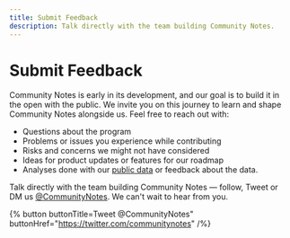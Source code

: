 ```yaml
---
title: Submit Feedback
description: Talk directly with the team building Community Notes.
---
```

# Submit Feedback

Community Notes is early in its development, and our goal is to build it in the open with the public. We invite you on this journey to learn and shape Community Notes alongside us. Feel free to reach out with:

- Questions about the program
- Problems or issues you experience while contributing
- Risks and concerns we might not have considered
- Ideas for product updates or features for our roadmap
- Analyses done with our [public data](../data) or feedback about the data.

Talk directly with the team building Community Notes — follow, Tweet or DM us [@CommunityNotes](https://twitter.com/communitynotes). We can't wait to hear from you.

{% button buttonTitle=Tweet @CommunityNotes" buttonHref="https://twitter.com/communitynotes" /%}
